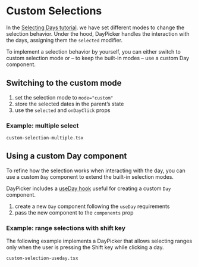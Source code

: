 # Custom Selections

In the [Selecting Days tutorial](/basics/selecting-days). we have set different
modes to change the selection behavior. Under the hood, DayPicker handles the
interaction with the days, assigning them the `selected` modifier.

To implement a selection behavior by yourself, you can either switch
to custom selection mode or – to keep the built-in modes – use a custom Day component.

## Switching to the custom mode

1. set the selection mode to `mode="custom"`
2. store the selected dates in the parent’s state
3. use the `selected` and `onDayClick` props

### Example: multiple select

```include
custom-selection-multiple.tsx
```

## Using a custom Day component

To refine how the selection works when interacting with the day, you can use a
custom `Day` component to extend the built-in selection modes.

DayPicker includes a [useDay hook](/api/functions/useDay) useful for creating a
custom `Day` component.

1. create a new `Day` component following the `useDay` requirements
2. pass the new component to the `components` prop

### Example: range selections with shift key

The following example implements a DayPicker that allows selecting ranges only
when the user is pressing the Shift key while clicking a day.

```include
custom-selection-useday.tsx
```
